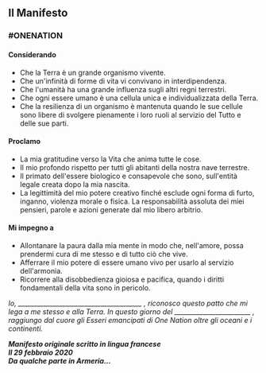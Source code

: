 ## Il Manifesto
### #ONENATION

#### Considerando

- Che la Terra è un grande organismo vivente.
- Che un'infinità di forme di vita vi convivano in interdipendenza.
- Che l'umanità ha una grande influenza sugli altri regni terrestri.
- Che ogni essere umano è una cellula unica e individualizzata della Terra.
- Che la resilienza di un organismo è mantenuta quando le sue cellule sono libere di svolgere pienamente i loro ruoli al servizio del Tutto e delle sue parti.

#### Proclamo

- La mia gratitudine verso la Vita che anima tutte le cose.
- Il mio profondo rispetto per tutti gli abitanti della nostra nave terrestre.
- Il primato dell'essere biologico e consapevole che sono, sull'entità legale creata dopo la mia nascita.
- La legittimità del mio potere creativo finché esclude ogni forma di furto, inganno, violenza morale o fisica. La responsabilità assoluta dei miei pensieri, parole e azioni generate dal mio libero arbitrio.

#### Mi impegno a

- Allontanare la paura dalla mia mente in modo che, nell'amore, possa prendermi cura di me stesso e di tutto ciò che vive.
- Afferrare il mio potere di essere umano vivo per usarlo al servizio dell'armonia.
- Ricorrere alla disobbedienza gioiosa e pacifica, quando i diritti fondamentali della vita sono in pericolo.

_Io, _______________________________________ , riconosco questo patto che mi lega a me stesso e alla Terra. In questo giorno del ________________________ , raggiungo dal cuore gli Esseri emancipati di One Nation oltre gli oceani e i continenti._

**_Manifesto originale scritto in lingua francese  
Il 29 febbraio 2020  
Da qualche parte in Armeria..._**